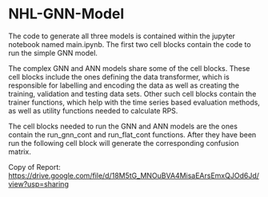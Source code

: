# NHL-GNN-Model

The code to generate all three models is contained within the jupyter notebook named main.ipynb. The first two cell blocks contain the code to run the simple GNN model.

The complex GNN and ANN models share some of the cell blocks. These cell blocks include the ones defining the data transformer, which is responsible for labelling and encoding the data as well as creating the training, validation and testing data sets. Other such cell blocks contain the trainer functions, which help with the time series based evaluation methods, as well as utility functions needed to calculate RPS. 

The cell blocks needed to run the GNN and ANN models are the ones contain the run_gnn_cont and run_flat_cont functions. After they have been run the following cell block will generate the corresponding confusion matrix.

Copy of Report: https://drive.google.com/file/d/18M5tG_MNOuBVA4MisaEArsEmxQJOd6Jd/view?usp=sharing
